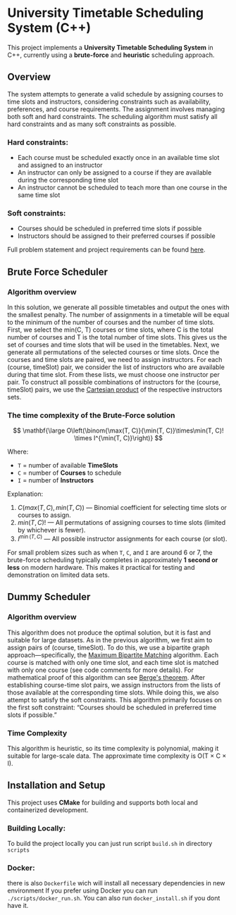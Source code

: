 # University Timetable Scheduling System (C++)

This project implements a **University Timetable Scheduling System** in C++, currently using a **brute-force** and **heuristic** scheduling approach.



## Overview

The system attempts to generate a valid schedule by assigning courses to time slots and instructors, considering constraints such as availability, preferences, and course requirements.
The assignment involves managing both soft and hard constraints.
The scheduling algorithm must satisfy all hard constraints and as many soft constraints as possible.

### Hard constraints:
- Each course must be scheduled exactly once in an available time slot and assigned to an instructor
- An instructor can only be assigned to a course if they are available during the corresponding time slot
- An instructor cannot be scheduled to teach more than one course in the same time slot

### Soft constraints:
- Courses should be scheduled in preferred time slots if possible
- Instructors should be assigned to their preferred courses if possible

Full problem statement and project requirements can be found [here](https://docs.google.com/document/d/1iGzcBMqbpLfBhPh7xrKGplsiqojhlKjDzB4THlBh2ho/edit?tab=t.0).


## Brute Force Scheduler
###  Algorithm overview
In this solution, we generate all possible timetables and output the ones with the smallest penalty.
The number of assignments in a timetable will be equal to the minimum of the number of courses and the number of time slots.
First, we select the min(C, T) courses or time slots, where C is the total number of courses and T is the total number of time slots. This gives us the set of courses and time slots that will be used in the timetables.
Next, we generate all permutations of the selected courses or time slots.
Once the courses and time slots are paired, we need to assign instructors. For each (course, timeSlot) pair, we consider the list of instructors who are available during that time slot. From these lists, we must choose one instructor per pair.
To construct all possible combinations of instructors for the (course, timeSlot) pairs, we use the [Cartesian product](https://www.geeksforgeeks.org/python/cartesian-product-of-any-number-of-sets/) of the respective instructors sets.

### The time complexity of the Brute-Force solution

$$
\mathbf{\large O\left(\binom{\max(T, C)}{\min(T, C)}\times\min(T, C)! \times I^{\min(T, C)}\right)}
$$


Where:

- `T` = number of available **TimeSlots**
- `C` = number of **Courses** to schedule
- `I` = number of **Instructors**

Explanation:

1. $C(max(T, C), min(T, C))$ — Binomial coefficient for selecting time slots or courses to assign.
2. $min(T, C)!$ — All permutations of assigning courses to time slots (limited by whichever is fewer).
3. $I^{\min(T, C)}$ — All possible instructor assignments for each course (or slot).

For small problem sizes such as when `T`, `C`, and `I` are around 6 or 7, the brute-force scheduling typically completes in approximately **1 second or less** on modern hardware. This makes it practical for testing and demonstration on limited data sets.

## Dummy Scheduler
### Algorithm overview 
This algorithm does not produce the optimal solution, but it is fast and suitable for large datasets.
As in the previous algorithm, we first aim to assign pairs of (course, timeSlot).
To do this, we use a bipartite graph approach—specifically, the [Maximum Bipartite Matching](https://www.geeksforgeeks.org/dsa/maximum-bipartite-matching/) algorithm. Each course is matched with only one time slot, and each time slot is matched with only one course (see code comments for more details).
For mathematical proof of this algorithm can see [Berge's theorem](https://en.wikipedia.org/wiki/Berge%27s_theorem).
After establishing course-time slot pairs, we assign instructors from the lists of those available at the corresponding time slots. While doing this, we also attempt to satisfy the soft constraints.
This algorithm primarily focuses on the first soft constraint:
“Courses should be scheduled in preferred time slots if possible.”


### Time Complexity 
This algorithm is heuristic, so its time complexity is polynomial, making it suitable for large-scale data.
The approximate time complexity is O(T × C × I).


## Installation and Setup

This project uses **CMake** for building and supports both local and containerized development.

### Building Locally:

To build the project locally you can just run script `build.sh` in directory `scripts` 
   
### Docker:
there is also `Dockerfile` wich will install all necessary dependencies in new environment 
If you prefer using Docker you can run `./scripts/docker_run.sh`. You can also run `docker_install.sh` if you dont have it.

